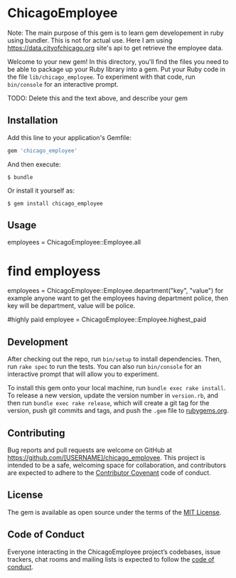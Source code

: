 # ChicagoEmployee

Note: The main purpose of this gem is to learn gem developement in ruby using bundler. This is not for actual use. Here I am using https://data.cityofchicago.org site's api to get retrieve the employee data.

Welcome to your new gem! In this directory, you'll find the files you need to be able to package up your Ruby library into a gem. Put your Ruby code in the file `lib/chicago_employee`. To experiment with that code, run `bin/console` for an interactive prompt.

TODO: Delete this and the text above, and describe your gem

## Installation

Add this line to your application's Gemfile:

```ruby
gem 'chicago_employee'
```

And then execute:

    $ bundle

Or install it yourself as:

    $ gem install chicago_employee

## Usage

employees = ChicagoEmployee::Employee.all

# find employess
employees =  ChicagoEmployee::Employee.department("key", "value")
 for example anyone want to get the employees having department police, then key will be department, value will be police. 

#highly paid
employee = ChicagoEmployee::Employee.highest_paid

## Development

After checking out the repo, run `bin/setup` to install dependencies. Then, run `rake spec` to run the tests. You can also run `bin/console` for an interactive prompt that will allow you to experiment.

To install this gem onto your local machine, run `bundle exec rake install`. To release a new version, update the version number in `version.rb`, and then run `bundle exec rake release`, which will create a git tag for the version, push git commits and tags, and push the `.gem` file to [rubygems.org](https://rubygems.org).

## Contributing

Bug reports and pull requests are welcome on GitHub at https://github.com/[USERNAME]/chicago_employee. This project is intended to be a safe, welcoming space for collaboration, and contributors are expected to adhere to the [Contributor Covenant](http://contributor-covenant.org) code of conduct.

## License

The gem is available as open source under the terms of the [MIT License](http://opensource.org/licenses/MIT).

## Code of Conduct

Everyone interacting in the ChicagoEmployee project’s codebases, issue trackers, chat rooms and mailing lists is expected to follow the [code of conduct](https://github.com/[USERNAME]/chicago_employee/blob/master/CODE_OF_CONDUCT.md).
